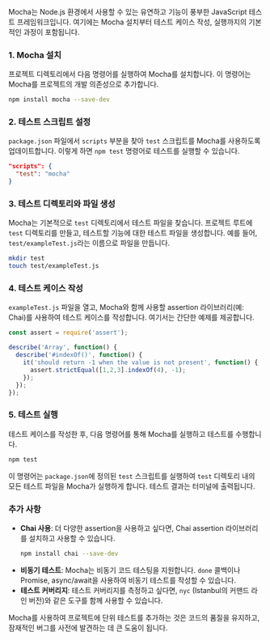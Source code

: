 Mocha는 Node.js 환경에서 사용할 수 있는 유연하고 기능이 풍부한 JavaScript 테스트 프레임워크입니다. 여기에는 Mocha 설치부터 테스트 케이스 작성, 실행까지의 기본적인 과정이 포함됩니다.

### 1. Mocha 설치

프로젝트 디렉토리에서 다음 명령어를 실행하여 Mocha를 설치합니다. 이 명령어는 Mocha를 프로젝트의 개발 의존성으로 추가합니다.

```bash
npm install mocha --save-dev
```

### 2. 테스트 스크립트 설정

`package.json` 파일에서 `scripts` 부분을 찾아 `test` 스크립트를 Mocha를 사용하도록 업데이트합니다. 이렇게 하면 `npm test` 명령어로 테스트를 실행할 수 있습니다.

```json
"scripts": {
  "test": "mocha"
}
```

### 3. 테스트 디렉토리와 파일 생성

Mocha는 기본적으로 `test` 디렉토리에서 테스트 파일을 찾습니다. 프로젝트 루트에 `test` 디렉토리를 만들고, 테스트할 기능에 대한 테스트 파일을 생성합니다. 예를 들어, `test/exampleTest.js`라는 이름으로 파일을 만듭니다.

```bash
mkdir test
touch test/exampleTest.js
```

### 4. 테스트 케이스 작성

`exampleTest.js` 파일을 열고, Mocha와 함께 사용할 assertion 라이브러리(예: Chai)를 사용하여 테스트 케이스를 작성합니다. 여기서는 간단한 예제를 제공합니다.

```javascript
const assert = require('assert');

describe('Array', function() {
  describe('#indexOf()', function() {
    it('should return -1 when the value is not present', function() {
      assert.strictEqual([1,2,3].indexOf(4), -1);
    });
  });
});
```

### 5. 테스트 실행

테스트 케이스를 작성한 후, 다음 명령어를 통해 Mocha를 실행하고 테스트를 수행합니다.

```bash
npm test
```

이 명령어는 `package.json`에 정의된 `test` 스크립트를 실행하여 `test` 디렉토리 내의 모든 테스트 파일을 Mocha가 실행하게 합니다. 테스트 결과는 터미널에 출력됩니다.

### 추가 사항

- **Chai 사용**: 더 다양한 assertion을 사용하고 싶다면, Chai assertion 라이브러리를 설치하고 사용할 수 있습니다.
  ```bash
  npm install chai --save-dev
  ```
- **비동기 테스트**: Mocha는 비동기 코드 테스팅을 지원합니다. `done` 콜백이나 Promise, async/await을 사용하여 비동기 테스트를 작성할 수 있습니다.
- **테스트 커버리지**: 테스트 커버리지를 측정하고 싶다면, `nyc` (Istanbul의 커맨드 라인 버전)와 같은 도구를 함께 사용할 수 있습니다.

Mocha를 사용하여 프로젝트에 단위 테스트를 추가하는 것은 코드의 품질을 유지하고, 잠재적인 버그를 사전에 발견하는 데 큰 도움이 됩니다.